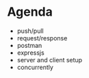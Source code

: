 # Agenda
- push/pull
- request/response
- postman
- expressjs
- server and client setup
- concurrently
